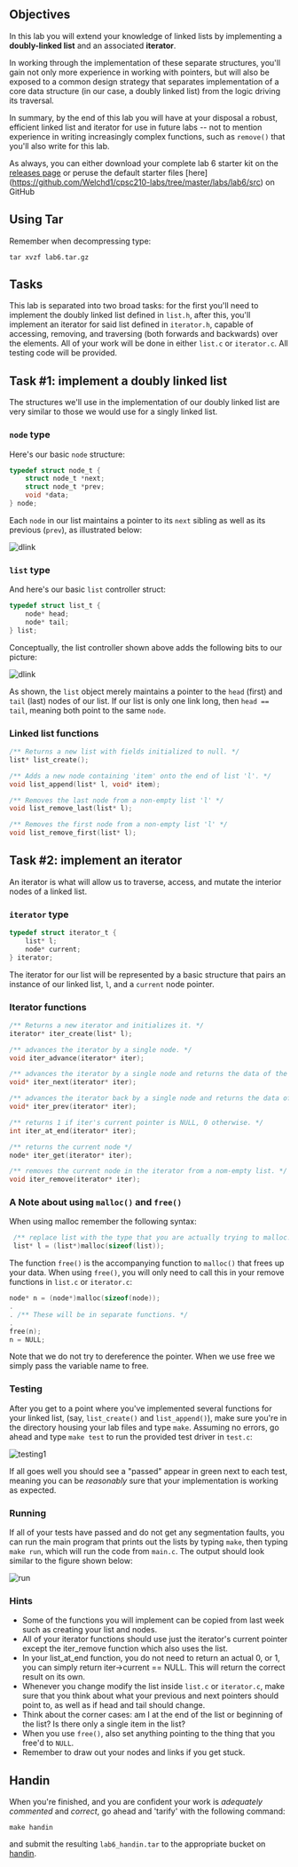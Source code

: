 ## Objectives

In this lab you will extend your knowledge of linked lists by implementing a 
**doubly-linked list** and an associated **iterator**.

In working through the implementation of these separate structures, you'll gain
not only more experience in working with pointers, but will also be exposed to a common
design strategy that separates implementation of a core data structure 
(in our case, a doubly linked list) from the logic driving its traversal. 

In summary, by the end of this lab you will have at your disposal a robust, efficient 
linked list and iterator for use in future labs -- not to mention 
experience in writing increasingly complex functions, such as `remove()` that you'll 
also write for this lab.

As always, you can either download your complete lab 6 starter kit on the 
[releases page](https://github.com/Welchd1/cpsc210-labs/releases) or peruse the default starter files [here]
(https://github.com/Welchd1/cpsc210-labs/tree/master/labs/lab6/src) on GitHub

## Using Tar

Remember when decompressing type:

```
tar xvzf lab6.tar.gz
```

## Tasks 

This lab is separated into two broad tasks: for the first you'll need to implement 
the doubly linked list defined in `list.h`, after this, you'll implement an iterator for 
said list defined in `iterator.h`, capable of accessing, removing, and traversing 
(both forwards and backwards) over the elements. All of your work will be done in either
`list.c` or `iterator.c`. All testing code will be provided.

## Task #1: implement a doubly linked list

The structures we'll use in the implementation of our doubly linked list are 
very similar to those we would use for a singly linked list.

### `node` type
Here's our basic `node` structure:

```c
typedef struct node_t {
	struct node_t *next;
	struct node_t *prev;
	void *data;
} node;
```

Each `node` in our list maintains a pointer to its `next` sibling as well as its
previous (`prev`), as illustrated below:

![dlink](https://github.com/Welchd1/cpsc210-labs/blob/master/labs/lab6/figures/dlink_diag1.png)

### `list` type

And here's our basic `list` controller struct:
```c
typedef struct list_t {
    node* head;
    node* tail;
} list;
```

Conceptually, the list controller shown above adds the following bits to our picture:

![dlink](https://github.com/Welchd1/cpsc210-labs/blob/master/labs/lab6/figures/dlink_diag2.png)

As shown, the `list` object merely maintains a pointer to the `head` (first) and `tail` 
(last) nodes of our list. If our list is only one link long, then `head == tail`, meaning 
both point to the same `node`.

### Linked list functions

```c
/** Returns a new list with fields initialized to null. */
list* list_create();

/** Adds a new node containing 'item' onto the end of list 'l'. */
void list_append(list* l, void* item);

/** Removes the last node from a non-empty list 'l' */
void list_remove_last(list* l);

/** Removes the first node from a non-empty list 'l' */
void list_remove_first(list* l);
```
## Task #2: implement an iterator

An iterator is what will allow us to traverse, access, and mutate the interior nodes of 
a linked list. 

### `iterator` type

```c
typedef struct iterator_t {
    list* l;
    node* current;
} iterator;
```

The iterator for our list will be represented by a basic structure that pairs an instance
of our linked list, `l`, and a `current` node pointer.


### Iterator functions

```c
/** Returns a new iterator and initializes it. */
iterator* iter_create(list* l);

/** advances the iterator by a single node. */
void iter_advance(iterator* iter);

/** advances the iterator by a single node and returns the data of the node associated before it was advanced */
void* iter_next(iterator* iter);

/** advances the iterator back by a single node and returns the data of the node associated before it was moved back */
void* iter_prev(iterator* iter);

/** returns 1 if iter's current pointer is NULL, 0 otherwise. */
int iter_at_end(iterator* iter);

/** returns the current node */
node* iter_get(iterator* iter);

/** removes the current node in the iterator from a nom-empty list. */
void iter_remove(iterator* iter);
```

### A Note about using `malloc()` and `free()`

When using malloc remember the following syntax:

```c
 /** replace list with the type that you are actually trying to malloc.*/
 list* l = (list*)malloc(sizeof(list));
```

The function `free()` is the accompanying function to `malloc()` that frees up your data.
When using `free()`, you will only need to call this in your remove functions in `list.c` or `iterator.c`:

```c
node* n = (node*)malloc(sizeof(node));
.
. /** These will be in separate functions. */
.
free(n);
n = NULL;
```

Note that we do not try to dereference the pointer. When we use free we simply pass the variable name to free.

### Testing

After you get to a point where you've implemented several functions for your linked list,
(say, `list_create()` and `list_append()`), make sure you're in the directory housing
your lab files and type `make`. Assuming no errors, go ahead and type `make test` to run 
the provided test driver in `test.c`:

![testing1](https://github.com/Welchd1/cpsc210-labs/blob/master/labs/lab6/figures/test_output.png)

If all goes well you should see a "passed" appear in green next to each test,
meaning you can be *reasonably* sure that your implementation is working as expected.

### Running

If all of your tests have passed and do not get any segmentation faults,
you can run the main program that prints out the lists by typing `make`,
then typing `make run`, which will run the code from `main.c`.
The output should look similar to the figure shown below:

![run](https://github.com/Welchd1/cpsc210-labs/blob/master/labs/lab6/figures/run_output.png)

### Hints

* Some of the functions you will implement can be copied from last week such as creating your list and nodes.
* All of your iterator functions should use just the iterator's current pointer except the iter_remove function which also uses   the list.
* In your list_at_end function, you do not need to return an actual 0, or 1, you can simply return iter->current == NULL. This   will return the correct result on its own.
* Whenever you change modify the list inside `list.c` or `iterator.c`, make sure that you think about what your previous and     next pointers should point to, as well as if head and tail should change.
* Think about the corner cases: am I at the end of the list or beginning of the list? Is there only a single item in the list?
* When you use `free()`, also set anything pointing to the thing that you free'd to `NULL`.
* Remember to draw out your nodes and links if you get stuck.

## Handin

When you're finished, and you are confident your work is *adequately commented* and 
*correct*, go ahead and 'tarify' with the following command:
```
make handin
```
and submit the resulting `lab6_handin.tar` to the appropriate bucket on 
[handin](https://handin.cs.clemson.edu/courses/).

